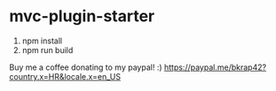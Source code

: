 # mvc-plugin-starter

1. npm install
2. npm run build

Buy me a coffee donating to my paypal! :)
https://paypal.me/bkrap42?country.x=HR&locale.x=en_US